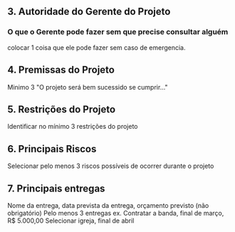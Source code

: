## 3. Autoridade do Gerente do Projeto
### O que o Gerente pode fazer sem que precise consultar alguém
colocar 1 coisa que ele pode fazer sem caso de emergencia.
## 4. Premissas do Projeto
Minimo 3
"O projeto será bem sucessido se cumprir..."

## 5. Restrições do Projeto
Identificar no mínimo 3 restrições do projeto

## 6. Principais Riscos
Selecionar pelo menos 3 riscos possíveis de ocorrer durante o projeto


## 7. Principais entregas
Nome da entrega, data prevista da entrega, orçamento previsto (não obrigatório)
Pelo menos 3 entregas
ex. Contratar a banda, final de março, R$ 5.000,00
Selecionar igreja, final de abril
<!--stackedit_data:
eyJoaXN0b3J5IjpbODIyMzMwNjg1XX0=
-->